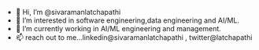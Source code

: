 - 👋 Hi, I’m @sivaramanlatchapathi
- 👀 I’m interested in software engineering,data engineering and AI/ML.
- 🌱 I’m currently working in AI/ML engineering and management.
- 📫 reach out to me...linkedin@sivaramanlatchapathi , twitter@latchapathi

<!---
sivaramanlatchapathi/sivaramanlatchapathi is a ✨ special ✨ repository because its `README.md` (this file) appears on your GitHub profile.
You can click the Preview link to take a look at your changes.
--->
